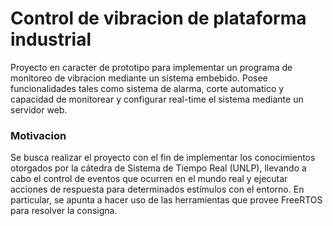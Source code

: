 # Control de vibracion de plataforma industrial

Proyecto en caracter de prototipo para implementar un programa de monitoreo de vibracion mediante un sistema embebido.
Posee funcionalidades tales como sistema de alarma, corte automatico y capacidad de monitorear y configurar real-time el sistema mediante un servidor web.

### Motivacion

Se busca realizar el proyecto con el fin de implementar los conocimientos otorgados por la cátedra de Sistema de Tiempo Real (UNLP),
llevando a cabo el control de eventos que ocurren en el mundo real y ejecutar acciones de respuesta para determinados estímulos con el entorno. 
En particular, se apunta a hacer uso de las herramientas que provee FreeRTOS para resolver la consigna.
